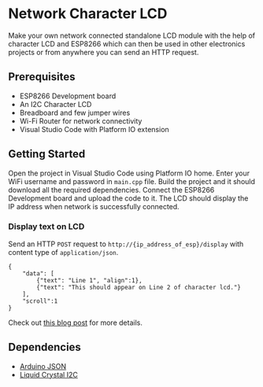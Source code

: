 # Network Character LCD
Make your own network connected standalone LCD module with the help of character LCD and ESP8266 which can then be used in other electronics projects or from anywhere you can send an HTTP request.

## Prerequisites
- ESP8266 Development board
- An I2C Character LCD
- Breadboard and few jumper wires
- Wi-Fi Router for network connectivity
- Visual Studio Code with Platform IO extension

## Getting Started
Open the project in Visual Studio Code using Platform IO home. Enter your WiFi username and password in `main.cpp` file. Build the project and it should download all the required dependencies. Connect the ESP8266 Development board and upload the code to it. The LCD should display the IP address when network is successfully connected.

### Display text on LCD
Send an HTTP `POST` request to `http://{ip_address_of_esp}/display` with content type of `application/json`. 

```
{
	"data": [
		{"text": "Line 1", "align":1},
		{"text": "This should appear on Line 2 of character lcd."}
	],
	"scroll":1
}
```

Check out [this blog post](https://dilpreet.dev/blog/network-character-lcd) for more details.

## Dependencies
- [Arduino JSON](https://github.com/bblanchon/ArduinoJson)
- [Liquid Crystal I2C](https://github.com/johnrickman/LiquidCrystal_I2C)
